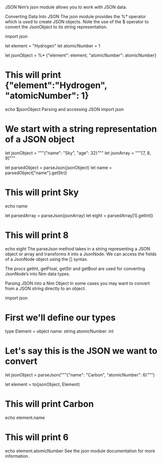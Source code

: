 JSON
Nim’s json module allows you to work with JSON data.

Converting Data Into JSON
The json module provides the %* operator which is used to create JSON objects. Note the use of the $ operator to convert the JsonObject to its string representation.

import json

let element = "Hydrogen"
let atomicNumber = 1

let jsonObject = %* {"element": element, "atomicNumber": atomicNumber}
# This will print {"element":"Hydrogen", "atomicNumber": 1}
echo $jsonObject
Parsing and accessing JSON
import json

# We start with a string representation of a JSON object
let jsonObject = """{"name": "Sky", "age": 32}"""
let jsonArray = """[7, 8, 9]"""

let parsedObject = parseJson(jsonObject)
let name = parsedObject["name"].getStr()
# This will print Sky
echo name

let parsedArray = parseJson(jsonArray)
let eight = parsedArray[1].getInt()
# This will print 8
echo eight
The parseJson method takes in a string representing a JSON object or array and transforms it into a JsonNode. We can access the fields of a JsonNode object using the [] syntax.

The procs getInt, getFloat, getStr and getBool are used for converting JsonNode’s into Nim data types.

Parsing JSON into a Nim Object
In some cases you may want to convert from a JSON string directly to an object.

import json

# First we'll define our types
type
  Element = object
    name: string
    atomicNumber: int


# Let's say this is the JSON we want to convert
let jsonObject = parseJson("""{"name": "Carbon", "atomicNumber": 6}""")

let element = to(jsonObject, Element)
# This will print Carbon
echo element.name
# This will print 6
echo element.atomicNumber
See the json module documentation for more information.